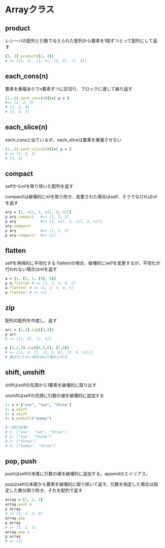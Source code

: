 # Arrayクラス

## product

レシーバの配列と引数で与えられた配列から要素を1個ずつとって配列にして返す

```ruby
[1, 2].product([3, 4])
# => [[1, 3], [1, 4], [2, 3], [2, 4]]
```

## each_cons(n)

要素を重複ありでn要素ずつに区切り、ブロックに渡して繰り返す

```ruby
(1..5).each_cons(3){|v| p v }
#=> [1, 2, 3]
# [2, 3, 4]                                                                
# [3, 4, 5]            
```

## each_slice(n)

each_consと似ているが、each_sliceは要素を重複させない

```ruby
(1..5).each_slice(3){|v| p v }
# => [1, 2, 3]
# [4, 5]
```

## compact

selfからnilを取り除いた配列を返す

compact!は破壊的にnilを取り除き、変更された場合はself、そうでなければnilを返す

```ruby
ary = [1, nil, 2, nil, 3, nil]
p ary.compact   #=> [1, 2, 3]
p ary           #=> [1, nil, 2, nil, 3, nil]
ary.compact!
p ary           #=> [1, 2, 3]
p ary.compact!  #=> nil
```

## flatten

selfを再帰的に平坦化する
flatten!の場合、破壊的にselfを変更するが、平坦化が行われない場合はnilを返す

```ruby
a = [1, [2, 3, [4], 5]]
p a.flatten # => [1, 2, 3, 4, 5]
a.flatten! # => [1, 2, 3, 4, 5]
a.flatten! # => nil
```

## zip
配列の配列を作成し、返す

```ruby
arr = [1,2].zip([3,4])
p arr
# => [[1, 3], [2, 4]]

p [1,2,3].zip([4,5,6], [7,8])
# => [[1, 4, 7], [2, 5, 8], [3, 6, nil]]
# 数がたりない場合はnil埋めされる
```

## shift, unshift

shiftはselfの先頭から1要素を破壊的に取り出す

unshiftはselfの先頭に引数の値を破壊的に追加する

```ruby
1: s = ["one", "two", "three"]
2: s.shift
3: s.shift
4: s.unshift("dummy")

# <実行結果>
# 1: ["one", "two", "three"]
# 2: ["two", "three"]
# 3: ["three"]
# 4: ["dummy", "three"]
```

## pop, push
pushはselfの末尾に引数の値を破壊的に追加する。appendのエイリアス。

popはselfの末尾から要素を破壊的に取り除いて返す。引数を指定した場合は指定した数分取り除き、それを配列で返す

```ruby
array = [1, 2, 3]
array.push 4
p array
# => [1, 2, 3, 4]
array.pop
p array
# => [1, 2, 3]
array.pop 2
p array
# => [1]
```
